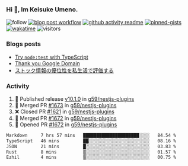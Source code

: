 ### Hi 👋, Im Keisuke Umeno.

<!--
**9renpoto/9renpoto** is a ✨ _special_ ✨ repository because its `README.md` (this file) appears on your GitHub profile.

Here are some ideas to get you started:

- 🔭 I’m currently working on ...
- 🌱 I’m currently learning ...
- 👯 I’m looking to collaborate on ...
- 🤔 I’m looking for help with ...
- 💬 Ask me about ...
- 📫 How to reach me: ...
- 😄 Pronouns: ...
- ⚡ Fun fact: ...
-->

![follow](https://img.shields.io/github/followers/9renpoto?label=Follow&style=social)
[![blog post workflow](https://github.com/9renpoto/9renpoto/actions/workflows/blog.yml/badge.svg)](https://github.com/9renpoto/9renpoto/actions/workflows/blog.yml)
[![github activity readme](https://github.com/9renpoto/9renpoto/actions/workflows/activity.yml/badge.svg)](https://github.com/9renpoto/9renpoto/actions/workflows/activity.yml)
[![pinned-gists](https://github.com/9renpoto/9renpoto/actions/workflows/pin-gist.yml/badge.svg)](https://github.com/9renpoto/9renpoto/actions/workflows/pin-gist.yml)
[![wakatime](https://github.com/9renpoto/9renpoto/actions/workflows/waka-readme-status.yml/badge.svg)](https://github.com/9renpoto/9renpoto/actions/workflows/waka-readme-status.yml)
![visitors](https://komarev.com/ghpvc/?username=9renpoto&label=Profile%20views&color=0e75b6&style=flat)

### Blogs posts

<!-- BLOG-POST-LIST:START -->
- [Try `node:test` with TypeScript](https://9renpoto.win/entry/2023/07/23/node-test-runner)
- [Thank you Google Domain](https://9renpoto.win/entry/2023/07/08/new-domain)
- [ストック情報の優位性を私生活で評価する](https://9renpoto.win/entry/2023/05/28/stock)
<!-- BLOG-POST-LIST:END -->

### Activity

<!--START_SECTION:activity-->
1. 🚀 Published release [v10.1.0](https://github.com/g59/nestjs-plugins/releases/tag/v10.1.0) in [g59/nestjs-plugins](https://github.com/g59/nestjs-plugins)
2. 🎉 Merged PR [#1673](https://github.com/g59/nestjs-plugins/pull/1673) in [g59/nestjs-plugins](https://github.com/g59/nestjs-plugins)
3. ❌ Closed PR [#1621](https://github.com/g59/nestjs-plugins/pull/1621) in [g59/nestjs-plugins](https://github.com/g59/nestjs-plugins)
4. 🎉 Merged PR [#1672](https://github.com/g59/nestjs-plugins/pull/1672) in [g59/nestjs-plugins](https://github.com/g59/nestjs-plugins)
5. 💪 Opened PR [#1672](https://github.com/g59/nestjs-plugins/pull/1672) in [g59/nestjs-plugins](https://github.com/g59/nestjs-plugins)
<!--END_SECTION:activity-->

<!--START_SECTION:waka-->

```txt
Markdown     7 hrs 57 mins   █████████████████████░░░░   84.54 %
TypeScript   46 mins         ██░░░░░░░░░░░░░░░░░░░░░░░   08.16 %
JSON         21 mins         █░░░░░░░░░░░░░░░░░░░░░░░░   03.83 %
Rust         8 mins          ▒░░░░░░░░░░░░░░░░░░░░░░░░   01.57 %
Ezhil        4 mins          ▒░░░░░░░░░░░░░░░░░░░░░░░░   00.75 %
```

<!--END_SECTION:waka-->
